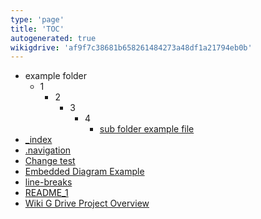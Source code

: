 ```yaml
---
type: 'page'
title: 'TOC'
autogenerated: true
wikigdrive: 'af9f7c38681b658261484273a48df1a21794eb0b'
---
```

   * example folder
      * 1
         * 2
            * 3
               * 4
                  * [sub folder example file](example-folder/1/2/3/4/sub-folder-example-file.md)
   * [_index](_index.md)
   * [.navigation](.navigation.md)
   * [Change test](change-test.md)
   * [Embedded Diagram Example](embedded-diagram-example.md)
   * [line-breaks](line-breaks.md)
   * [README_1](readme_1.md)
   * [Wiki G Drive Project Overview](wiki-g-drive-project-overview.md)
